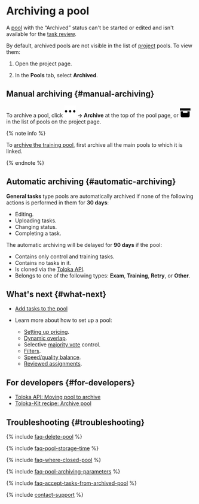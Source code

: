 # Archiving a pool

A [pool](../../glossary.md#pool) with the “Archived” status can't be started or edited and isn't available for the [task review](accept.md).

By default, archived pools are not visible in the list of [project](../../glossary.md#project) pools. To view them:

1. Open the project page.

1. In the **Pools** tab, select **Archived**.

## Manual archiving {#manual-archiving}

To archive a pool, click **![Drop-down button](../_images/drop-down.svg) → Archive** at the top of the pool page, or ![](../_images/other/pool-action-archive.svg) in the list of pools on the project page.

{% note info %}

To [archive the training pool](train.md), first archive all the main pools to which it is linked.

{% endnote %}

## Automatic archiving {#automatic-archiving}

**General tasks** type pools are automatically archived if none of the following actions is performed in them for **30 days**:

- Editing.
- Uploading tasks.
- Changing status.
- Completing a task.

The automatic archiving will be delayed for **90 days** if the pool:

- Contains only control and training tasks.
- Contains no tasks in it.
- Is cloned via the [Toloka API](../../api/concepts/clone-pool.md).
- Belongs to one of the following types: **Exam**, **Training**, **Retry**, or **Other**.

## What's next {#what-next}

- [Add tasks to the pool](pool.md)
- Learn more about how to set up a pool:

    - [Setting up pricing](dynamic-pricing.md).
    - [Dynamic overlap](dynamic-overlap.md).
    - Selective [majority vote](selective-mvote.md) control.
    - [Filters](filters.md).
    - [Speed/quality balance](adjust.md).
    - [Reviewed assignments](offline-accept.md).

## For developers {#for-developers}

- [Toloka API: Moving pool to archive](../../api/concepts/archive-pool.md)
- [Toloka-Kit recipe: Archive pool](../../toloka-kit/recipes/archive-pool.md)

## Troubleshooting {#troubleshooting}

{% include [faq-delete-pool](../_includes/faq/pool-n-project-archive/delete-pool.md) %}

{% include [faq-pool-storage-time](../_includes/faq/pool-n-project-archive/pool-storage-time.md) %}

{% include [faq-where-closed-pool](../_includes/faq/pool-n-project-archive/where-closed-pool.md) %}

{% include [faq-pool-archiving-parameters](../_includes/faq/pool-n-project-archive/pool-archiving-parameters.md) %}

{% include [faq-accept-tasks-from-archived-pool](../_includes/faq/pool-n-project-archive/accept-tasks-from-archived-pool.md) %}

{% include [contact-support](../_includes/contact-support.md) %}